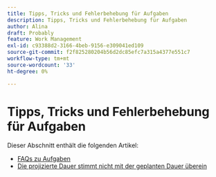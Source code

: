 ```yaml
---
title: Tipps, Tricks und Fehlerbehebung für Aufgaben
description: Tipps, Tricks und Fehlerbehebung für Aufgaben
author: Alina
draft: Probably
feature: Work Management
exl-id: c93388d2-3166-4beb-9156-e309041ed109
source-git-commit: f2f825280204b56d2dc85efc7a315a4377e551c7
workflow-type: tm+mt
source-wordcount: '33'
ht-degree: 0%

---
```


# Tipps, Tricks und Fehlerbehebung für Aufgaben

Dieser Abschnitt enthält die folgenden Artikel:

* [FAQs zu Aufgaben](../../../manage-work/tasks/tips-tricks-and-troubleshooting/tasks-faqs.md)
* [Die projizierte Dauer stimmt nicht mit der geplanten Dauer überein](../../../manage-work/tasks/tips-tricks-and-troubleshooting/projected-and-planned-durations-dont-match.md)
